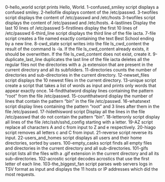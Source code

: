 0-hello_world script prints Hello, World. 1-confused_smiley script displays a confused smiley. 2-hellofile displays content of the /etc/passwd.
3-twofiles script displays the content of /etc/passwd and /etc/hosts
3-twofiles script displays the content of /etc/passwd and /etc/hosts.
4-lastlines Display the last 10 lines of /etc/passwd
5-firstlines display the first 10 lines of /etc/passwd
6-third_line script displays the third line of the file iacta.
7-file script creates a file named exactly containing the text Best School ending by a new line.
8-cwd_state script writes into the file ls_cwd_content the result of the command ls -la. If the file ls_cwd_content already exists, it should be overwritten. If the file ls_cwd_content does not exist, create it.
9-duplicate_last_line duplicates the last line of the file iacta
deletes all the regular files not the directories with a .js extension that are present in the current directory and all its subfolders.
11-directories counts the number of directories and sub-directories in the current directory.
12-newset_files script displays the 10 newest files in the current directory.
13-unique script create a script that takes a list of words as input and prints only words that appear exactly once.
14-findthatword display lines containing the pattern “root” from the file /etc/passwd.
15-countthatword display the number of lines that contain the pattern “bin” in the file /etc/passwd.
16-whatsnext script display lines containing the pattern “root” and 3 lines after them in the file /etc/passwd.
17-hidethisword script Display all the lines in the file /etc/passwd that do not contain the pattern “bin”.
18-letteronly script display all lines of the file /etc/ssh/sshd_config starting with a letter.
19-AZ script replace all characters A and c from input to Z and e respectively.
20-hiago script removes all letters c and C from input.
21-reverse script reverse its input.
22-users_and_homes script displays all users and their home directories, sorted by users.
100-empty_casks script finds all empty files and directories in the current directory and all sub-directories.
101-gifs script lists all the files with a .gif extension in the current directory and all its sub-directories.
102-acrostic script decodes acrostics that use the first letter of each line.
103-the_biggest_fan script parses web servers logs in TSV format as input and displays the 11 hosts or IP addresses which did the most requests.
